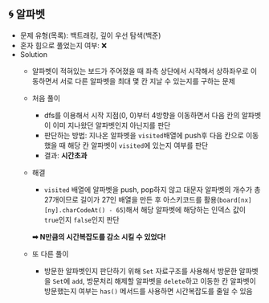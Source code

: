 ## 🌀 알파벳

- 문제 유형(목록): 백트래킹, 깊이 우선 탐색(백준)
- 혼자 힘으로 풀었는지 여부: ❌
- Solution
  - 알파벳이 적혀있는 보드가 주어졌을 때 좌측 상단에서 시작해서 상하좌우로 이동하면서 서로 다른 알파벳을 최대 몇 칸 지날 수 있는지를 구하는 문제

  - 처음 풀이
    - dfs를 이용해서 시작 지점(0, 0)부터 4방향을 이동하면서 다음 칸의 알파벳이 이미 지나왔던 알파벳인지 아닌지를 판단
    - 판단하는 방법: 지나온 알파벳을 `visited`배열에 push후 다음 칸으로 이동했을 때 해당 칸 알파벳이 `visited`에 있는지 여부를 판단
    - 결과: **시간초과**
  - 해결
    - `visited` 배열에 알파벳을 push, pop하지 않고 대문자 알파벳의 개수가 총 27개이므로 길이가 27인 배열을 만든 후 아스키코드를 활용(`board[nx][ny].charCodeAt() - 65`)해서 해당 알파벳에 해당하는 인덱스 값이 `true`인지 `false`인지 판단

    **➡︎ N만큼의 시간복잡도를 감소 시킬 수 있었다!**

  - 또 다른 풀이
    - 방문한 알파벳인지 판단하기 위해 `Set` 자료구조를 사용해서 방문한 알파벳을 `Set`에 `add`, 방문처리 해제할 알파벳을 `delete`하고 이동한 칸 알파벳이 방문했는지 여부는 `has()` 메서드를 사용하면 시간복잡도를 줄일 수 있음